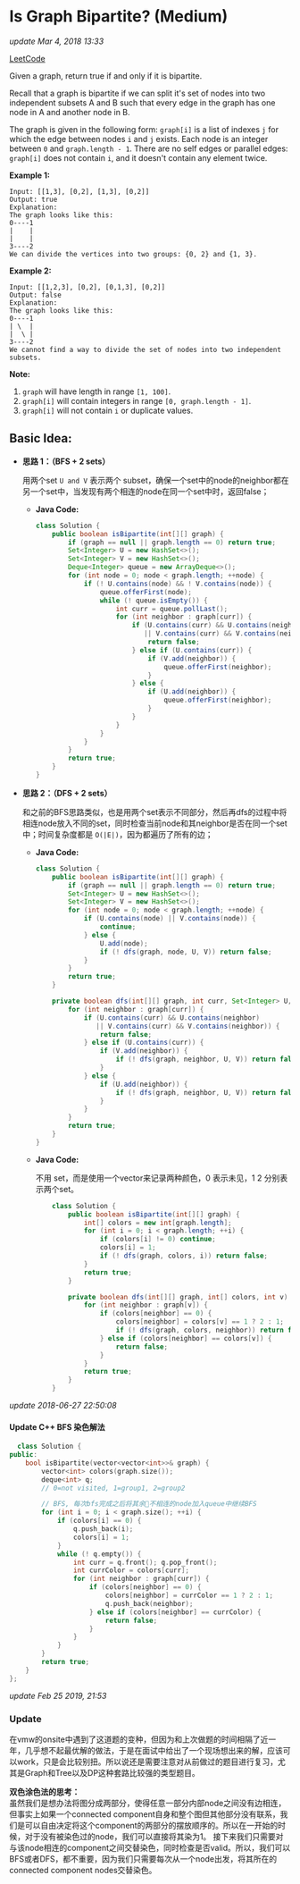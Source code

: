 # Is Graph Bipartite? \(Medium\)

_update Mar 4, 2018 13:33_

[LeetCode](https://leetcode.com/problems/is-graph-bipartite/description/)

Given a graph, return true if and only if it is bipartite.

Recall that a graph is bipartite if we can split it's set of nodes into two independent subsets A and B such that every edge in the graph has one node in A and another node in B.

The graph is given in the following form: `graph[i]` is a list of indexes `j` for which the edge between nodes `i` and `j` exists. Each node is an integer between `0` and `graph.length - 1`. There are no self edges or parallel edges: `graph[i]` does not contain `i`, and it doesn't contain any element twice.

**Example 1:**

```text
Input: [[1,3], [0,2], [1,3], [0,2]]
Output: true
Explanation:
The graph looks like this:
0----1
|    |
|    |
3----2
We can divide the vertices into two groups: {0, 2} and {1, 3}.
```

**Example 2:**

```text
Input: [[1,2,3], [0,2], [0,1,3], [0,2]]
Output: false
Explanation:
The graph looks like this:
0----1
| \  |
|  \ |
3----2
We cannot find a way to divide the set of nodes into two independent subsets.
```

**Note:**

1. `graph` will have length in range `[1, 100]`.
2. `graph[i]` will contain integers in range `[0, graph.length - 1]`.
3. `graph[i]` will not contain `i` or duplicate values.

## Basic Idea:

* **思路 1：（BFS + 2 sets）**

  用两个set `U and V` 表示两个 subset，确保一个set中的node的neighbor都在另一个set中，当发现有两个相连的node在同一个set中时，返回false；

  * **Java Code:**

    ```java
    class Solution {
        public boolean isBipartite(int[][] graph) {
            if (graph == null || graph.length == 0) return true;
            Set<Integer> U = new HashSet<>();
            Set<Integer> V = new HashSet<>();
            Deque<Integer> queue = new ArrayDeque<>();
            for (int node = 0; node < graph.length; ++node) {
                if (! U.contains(node) && ! V.contains(node)) {
                    queue.offerFirst(node);
                    while (! queue.isEmpty()) {
                        int curr = queue.pollLast();
                        for (int neighbor : graph[curr]) {
                            if (U.contains(curr) && U.contains(neighbor)
                               || V.contains(curr) && V.contains(neighbor)) {
                                return false;
                            } else if (U.contains(curr)) {
                                if (V.add(neighbor)) {
                                    queue.offerFirst(neighbor);
                                }
                            } else {
                                if (U.add(neighbor)) {
                                    queue.offerFirst(neighbor);
                                }
                            }
                        }
                    }
                }
            }
            return true;
        }
    }
    ```

* **思路 2：（DFS + 2 sets）**

  和之前的BFS思路类似，也是用两个set表示不同部分，然后再dfs的过程中将相连node放入不同的set，同时检查当前node和其neighbor是否在同一个set中；时间复杂度都是 `O(|E|)`，因为都遍历了所有的边；

  * **Java Code:**

    ```java
    class Solution {
        public boolean isBipartite(int[][] graph) {
            if (graph == null || graph.length == 0) return true;
            Set<Integer> U = new HashSet<>();
            Set<Integer> V = new HashSet<>();
            for (int node = 0; node < graph.length; ++node) {
                if (U.contains(node) || V.contains(node)) {
                    continue;
                } else {
                    U.add(node);
                    if (! dfs(graph, node, U, V)) return false;
                }
            }
            return true;
        }

        private boolean dfs(int[][] graph, int curr, Set<Integer> U, Set<Integer> V) {
            for (int neighbor : graph[curr]) {
                if (U.contains(curr) && U.contains(neighbor)
                   || V.contains(curr) && V.contains(neighbor)) {
                    return false;
                } else if (U.contains(curr)) {
                    if (V.add(neighbor)) {
                        if (! dfs(graph, neighbor, U, V)) return false;
                    }
                } else {
                    if (U.add(neighbor)) {
                        if (! dfs(graph, neighbor, U, V)) return false;
                    }
                }
            }
            return true;
        }
    }
    ```

  * **Java Code:**

    不用 set，而是使用一个vector来记录两种颜色，0 表示未见，1 2 分别表示两个set。

    ```java
        class Solution {
            public boolean isBipartite(int[][] graph) {
                int[] colors = new int[graph.length];
                for (int i = 0; i < graph.length; ++i) {
                    if (colors[i] != 0) continue;
                    colors[i] = 1;
                    if (! dfs(graph, colors, i)) return false;
                }
                return true;
            }

            private boolean dfs(int[][] graph, int[] colors, int v) {
                for (int neighbor : graph[v]) {
                    if (colors[neighbor] == 0) {
                        colors[neighbor] = colors[v] == 1 ? 2 : 1;
                        if (! dfs(graph, colors, neighbor)) return false;
                    } else if (colors[neighbor] == colors[v]) {
                        return false;
                    }
                }
                return true;
            }
        }
    ```

_update 2018-06-27 22:50:08_

#### Update C++ BFS 染色解法

```cpp
  class Solution {
public:
    bool isBipartite(vector<vector<int>>& graph) {
        vector<int> colors(graph.size());
        deque<int> q;
        // 0=not visited, 1=group1, 2=group2

        // BFS, 每次bfs完成之后将其余不相连的node加入queue中继续BFS
        for (int i = 0; i < graph.size(); ++i) {
            if (colors[i] == 0) {
                q.push_back(i);
                colors[i] = 1;
            }
            while (! q.empty()) {
                int curr = q.front(); q.pop_front();
                int currColor = colors[curr];
                for (int neighbor : graph[curr]) {
                    if (colors[neighbor] == 0) {
                        colors[neighbor] = currColor == 1 ? 2 : 1;
                        q.push_back(neighbor);
                    } else if (colors[neighbor] == currColor) {
                        return false;
                    }
                }
            }
        }
        return true;
    }
};
```

_update Feb 25 2019, 21:53_

### Update

在vmw的onsite中遇到了这道题的变种，但因为和上次做题的时间相隔了近一年，几乎想不起最优解的做法，于是在面试中给出了一个现场想出来的解，应该可以work，只是会比较别扭。所以说还是需要注意对从前做过的题目进行复习，尤其是Graph和Tree以及DP这种套路比较强的类型题目。

**双色涂色法的思考：**  
虽然我们是想办法将图分成两部分，使得任意一部分内部node之间没有边相连，但事实上如果一个connected component自身和整个图但其他部分没有联系，我们是可以自由决定将这个component的两部分的摆放顺序的。所以在一开始的时候，对于没有被染色过的node，我们可以直接将其染为1。 接下来我们只需要对与该node相连的component之间交替染色，同时检查是否valid。所以，我们可以BFS或者DFS，都不重要，因为我们只需要每次从一个node出发，将其所在的connected component nodes交替染色。

